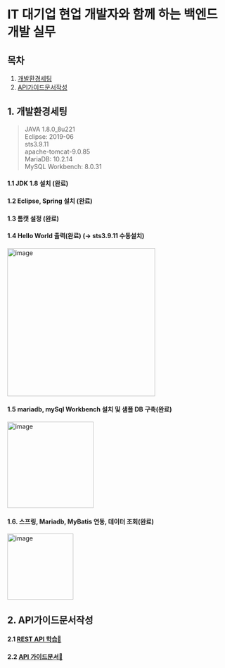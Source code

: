 # IT 대기업 현업 개발자와 함께 하는 백엔드 개발 실무
## 목차
1. [개발환경세팅](#1-개발환경세팅)  
2. [API가이드문서작성](#2-api가이드문서작성)    



## 1. 개발환경세팅  
> JAVA 1.8.0_8u221  
> Eclipse: 2019-06  
> sts3.9.11  
> apache-tomcat-9.0.85  
> MariaDB: 10.2.14  
> MySQL Workbench: 8.0.31  
#### 1.1 JDK 1.8 설치 (완료)  
#### 1.2 Eclipse, Spring 설치 (완료)
#### 1.3 톰캣 설정 (완료)  
#### 1.4 Hello World 출력(완료) (→ sts3.9.11 수동설치)  
<img width="336" alt="image" src="https://github.com/hyunjin-h/backend-assignment/assets/87686021/0d6760aa-5a75-4c0c-b06b-aaf5296ab2d3">  

#### 1.5 mariadb, mySql Workbench 설치 및 샘플 DB 구축(완료)
<img width="196" alt="image" src="https://github.com/hyunjin-h/backend-assignment/assets/87686021/e83d2a28-8d72-48c0-83f4-07649f2cf86e">

#### 1.6. 스프링, Mariadb, MyBatis 연동, 데이터 조회(완료)
<img width="150" alt="image" src="https://github.com/hyunjin-h/backend-assignment/assets/87686021/0e5ef1de-0b71-4322-b160-e091f6ad4f74">  

## 2. API가이드문서작성
#### 2.1 [REST API 학습🔗](https://iridescent-gram-5b1.notion.site/Rest-API-11c7d6a696244bab8a0bcbc577a11195)
#### 2.2 [API 가이드문서🔗](https://docs.google.com/document/d/163Qa97KfB4G4YzFa5DE8VrhNucq5Xg4kTOVlipGDoyI/edit?usp=sharing)







